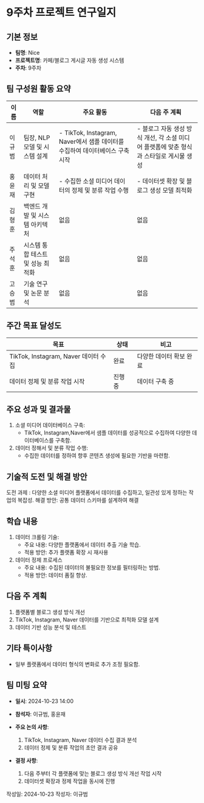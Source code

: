 # 9주차 프로젝트 연구일지

## 기본 정보

- **팀명**: Nice
- **프로젝트명**: 카페/블로그 게시글 자동 생성 시스템
- **주차**: 9주차

## 팀 구성원 활동 요약

| 이름    | 역할   | 주요 활동                | 다음 주 계획             |
| ------- | ------ | ------------------------ | ------------------------ |
| 이규범 | 팀장, NLP 모델 및 시스템 설계 |  - TikTok, Instagram, Naver에서 샘플 데이터를 수집하여 데이터베이스 구축 시작 |  - 블로그 자동 생성 방식 개선, 각 소셜 미디어 플랫폼에 맞춘 형식과 스타일로 게시물 생성  |
| 홍윤재 | 데이터 처리 및 모델 구현 |  - 수집한 소셜 미디어 데이터의 정제 및 분류 작업 수행 | - 데이터셋 확장 및 블로그 생성 모델 최적화|
| 김형훈 | 백엔드 개발 및 시스템 아키텍처 |  없음  |  없음 |
| 주석훈 | 시스템 통합 테스트 및 성능 최적화 |  없음  |  없음 |
| 고승범 | 기술 연구 및 논문 분석 |  없음  |  없음 |

## 주간 목표 달성도

| 목표    | 상태               | 비고        |
| ------- | ------------------ | ----------- |
| TikTok, Instagram, Naver 데이터 수집 | 완료 | 다양한 데이터 확보 완료 | 
| 데이터 정제 및 분류 작업 시작 | 진행 중 | 데이터 구축 중 |

## 주요 성과 및 결과물

1. 소셜 미디어 데이터베이스 구축: 
	- TikTok, Instagram,Naver에서 샘플 데이터를 성공적으로 수집하여 다양한 데이터베이스를 구축함.
2. 데이터 정해서 및 분류 작업 수행: 
	- 수집한 데이터를 정하여 향후 콘텐츠 생성에 필요한 기반을 마련함.

## 기술적 도전 및 해결 방안

 도전 과제 : 
	다양한 소셜 미디어 플랫폼에서 데이터를 수집하고, 일관성 있게 정하는 작업의 복잡성.
   해결 방안: 공통 데이터 스키마를 설계하여 해결


## 학습 내용

1. 데이터 크롤링 기술: 
   - 주요 내용: 다양한 플랫폼에서 데이터 추출 기술 학습.
   - 적용 방안: 추가 플랫폼 확장 시 재사용
2. 데이터 정제 프로세스
   - 주요 내용: 수집된 데이터의 불필요한 정보를 필터링하는 방법.
   - 적용 방안: 데이터 품질 향상.

## 다음 주 계획

1. 플랫폼별 블로그 생성 방식 개선
2. TikTok, Instagram, Naver 데이터를 기반으로 최적화 모델 설계
3. 데이터 기반 성능 분석 및 테스트

## 기타 특이사항

- 일부 플랫폼에서 데이터 형식의 변화로 추가 조정 필요함.

## 팀 미팅 요약

- **일시**: 2024-10-23 14:00
- **참석자**: 이규범, 홍윤재
- **주요 논의 사항**:
  1. TikTok, Instagram, Naver 데이터 수집 결과 분석
  2. 데이터 정제 및 분류 작업의 초안 결과 공유
  
- **결정 사항**:
  1. 다음 주부터 각 플랫폼에 맞는 블로그 생성 방식 개선 작업 시작
  2. 데이터셋 확장과 정제 작업을 동시에 진행





작성일: 2024-10-23
작성자: 이규범
